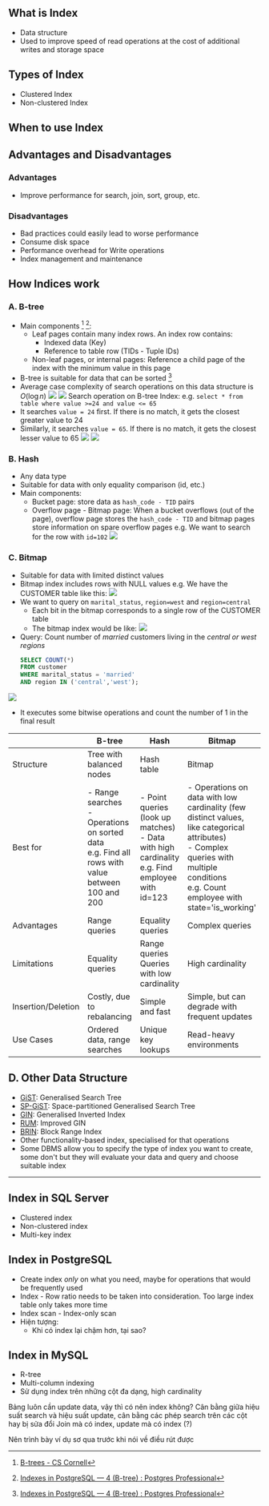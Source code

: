 ## What is Index
- Data structure
- Used to improve speed of read operations at the cost of additional writes and storage space
## Types of Index
- Clustered Index
- Non-clustered Index
## When to use Index
## Advantages and Disadvantages
### Advantages
- Improve performance for search, join, sort, group, etc.
### Disadvantages
- Bad practices could easily lead to worse performance
- Consume disk space
- Performance overhead for Write operations
- Index management and maintenance

## How Indices work
### A. B-tree 
- Main components [^1] [^2]:
	- Leaf pages contain many index rows. An index row contains:
		- Indexed data (Key)
		- Reference to table row (TIDs - Tuple IDs)
	- Non-leaf pages, or internal pages: Reference a child page of the index with the minimum value in this page
- B-tree is suitable for data that can be sorted [^2]
- Average case complexity of search operations on this data structure is $O(\log n)$
![](Pasted%20image%2020240717152117.png)
![](Pasted%20image%2020240717134141.png)
Search operation on B-tree Index:
e.g. `select * from table where value >=24 and value <= 65`
- It searches `value = 24` first. If there is no match, it gets the closest greater value to 24
- Similarly, it searches `value = 65`. If there is no match, it gets the closest lesser value to 65
![](Pasted%20image%2020240717145248.png)
![](SCR-20240717-tcee-2.gif)
### B. Hash
- Any data type
- Suitable for data with only equality comparison (id, etc.)
- Main components:
	- Bucket page: store data as `hash_code - TID` pairs
	- Overflow page - Bitmap page: When a bucket overflows (out of the page), overflow page stores the `hash_code - TID` and bitmap pages store information on spare overflow pages
e.g. We want to search for the row with `id=102`
![](Pasted%20image%2020240717213800.png)
### C. Bitmap
- Suitable for data with limited distinct values
- Bitmap index includes rows with NULL values
e.g.  We have the CUSTOMER table like this:
![](Pasted%20image%2020240718084509.png)
- We want to query on `marital_status`, `region=west` and `region=central`
	- Each bit in the bitmap corresponds to a single row of the CUSTOMER table
	- The bitmap index would be like:
	  ![](Pasted%20image%2020240718084525.png)
- Query: Count number of *married* customers living in the *central or west regions*
  ```sql
  SELECT COUNT(*) 
  FROM customer  
  WHERE marital_status = 'married' 
  AND region IN ('central','west');
  ```

![](Pasted%20image%2020240718084718.png)
- It executes some bitwise operations and count the number of 1 in the final result

|                    | B-tree                                                                                               | Hash                                                                                                | Bitmap                                                                                                                                                                                    |
| ------------------ | ---------------------------------------------------------------------------------------------------- | --------------------------------------------------------------------------------------------------- | ----------------------------------------------------------------------------------------------------------------------------------------------------------------------------------------- |
| Structure          | Tree with balanced nodes                                                                             | Hash table                                                                                          | Bitmap                                                                                                                                                                                    |
| Best for           | - Range searches<br>- Operations on sorted data<br>e.g. Find all rows with value between 100 and 200 | - Point queries (look up matches)<br>- Data with high cardinality<br>e.g. Find employee with id=123 | - Operations on data with low cardinality (few distinct values, like categorical attributes)<br>- Complex queries with multiple conditions<br>e.g. Count employee with state='is_working' |
| Advantages         | Range queries                                                                                        | Equality queries                                                                                    | Complex queries                                                                                                                                                                           |
| Limitations        | Equality queries                                                                                     | Range queries<br>Queries with low cardinality                                                       | High cardinality                                                                                                                                                                          |
| Insertion/Deletion | Costly, due to rebalancing                                                                           | Simple and fast                                                                                     | Simple, but can degrade with frequent updates                                                                                                                                             |
| Use Cases          | Ordered data, range searches                                                                         | Unique key lookups                                                                                  | Read-heavy environments                                                                                                                                                                   |

## D. Other Data Structure
- [GiST](https://postgrespro.com/blog/pgsql/4175817): Generalised Search Tree
- [SP-GiST](https://postgrespro.com/blog/pgsql/4220639): Space-partitioned Generalised Search Tree
- [GIN](https://postgrespro.com/blog/pgsql/4261647): Generalised Inverted Index
- [RUM](https://postgrespro.com/blog/pgsql/4262305): Improved GIN
- [BRIN](https://postgrespro.com/blog/pgsql/4262305): Block Range Index
- Other functionality-based index, specialised for that operations
- Some DBMS allow you to specify the type of index you want to create, some don't but they will evaluate your data and query and choose suitable index

--- 
## Index in SQL Server
- Clustered index
- Non-clustered index
- Multi-key index

## Index in PostgreSQL
- Create index *only* on what you need, maybe for operations that would be frequently used
- Index - Row ratio needs to be taken into consideration. Too large index table only takes more time
- Index scan - Index-only scan
- Hiện tượng:
	- Khi có index lại chậm hơn, tại sao?

## Index in MySQL
- R-tree
- Multi-column indexing
- Sử dụng index trên những cột đa dạng, high cardinality

Bảng luôn cần update data, vậy thì có nên index không? Cân bằng giữa hiệu suất search và hiệu suất update, cân bằng các phép search trên các cột hay bị sửa đổi
Join mà có index, update mà có index (?)

Nên trình bày ví dụ sơ qua trước khi nói về điều rút được

[^1]: [B-trees - CS Cornell](https://www.cs.cornell.edu/courses/cs3110/2012sp/recitations/rec25-B-trees/rec25.html)
[^2]: [Indexes in PostgreSQL — 4 (B-tree) : Postgres Professional](https://postgrespro.com/blog/pgsql/4161516)
[^3]: [Indexes in PostgreSQL — 3 (Hash) : Postgres Professional](https://postgrespro.com/blog/pgsql/4161321)
[^4]: [Indexes](https://docs.oracle.com/cd/A83908_02/NT816EE/DOC/server.816/a76994/indexes.htm)